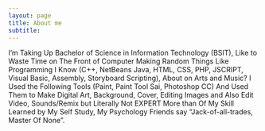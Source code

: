 ```yaml
---
layout: page
title: About me
subtitle: 
---
```


I’m Taking Up Bachelor of Science in Information Technology (BSIT), Like to Waste Time on The Front of Computer Making Random Things Like Programming I Know (C++, NetBeans Java, HTML, CSS, PHP, JSCRIPT, Visual Basic, Assembly, Storyboard Scripting), About on Arts and Music? I Used the Following Tools (Paint, Paint Tool Sai, Photoshop CC) And Used Them to Make Digital Art, Background, Cover, Editing Images and Also Edit Video, Sounds/Remix but Literally Not EXPERT More than Of My Skill Learned by My Self Study, My Psychology Friends say “Jack-of-all-trades, Master Of None”. 
